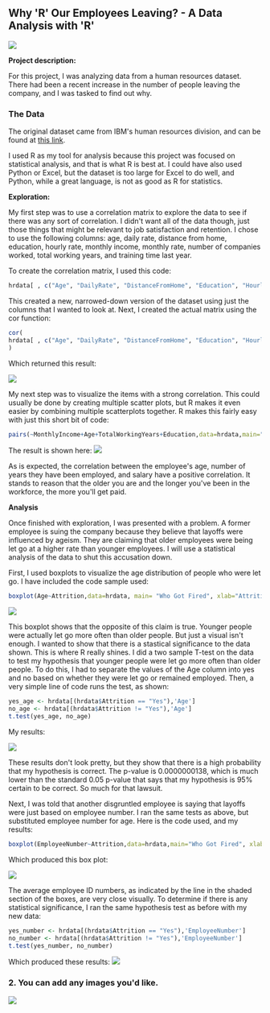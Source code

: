 ## Why 'R' Our Employees Leaving? - A Data Analysis with 'R'

<img src="images/HR Project/cover.png?raw=true"/>


**Project description:** 

For this project, I was analyzing data from a human resources dataset. There had been a recent increase in the number of people leaving the company, and I was tasked to find out why. 

### The Data

The original dataset came from IBM's human resources division, and can be found at [this link](https://www.kaggle.com/datasets/pavansubhasht/ibm-hr-analytics-attrition-dataset). 

I used R as my tool for analysis because this project was focused on statistical analysis, and that is what R is best at. I could have also used Python or Excel, but the dataset is too large for Excel to do well, and Python, while a great language, is not as good as R for statistics.

**Exploration:**

My first step was to use a correlation matrix to explore the data to see if there was any sort of correlation. I didn't want all of the data though, just those things that might be relevant to job satisfaction and retention. I chose to use the following columns: age, daily rate, distance from home, education, hourly rate, monthly income, monthly rate, number of companies worked, total working years, and training time last year.

To create the correlation matrix, I used this code:
```R
hrdata[ , c("Age", "DailyRate", "DistanceFromHome", "Education", "HourlyRate", "MonthlyIncome", "MonthlyRate", "NumCompaniesWorked", "TotalWorkingYears", "TrainingTimesLastYear")]
```
This created a new, narrowed-down version of the dataset using just the columns that I wanted to look at. Next, I created the actual matrix using the cor function:

```R
cor(
hrdata[ , c("Age", "DailyRate", "DistanceFromHome", "Education", "HourlyRate", "MonthlyIncome", "MonthlyRate", "NumCompaniesWorked", "TotalWorkingYears", "TrainingTimesLastYear")]
)
```
Which returned this result:

<img src="images/HR Project/correlation.png?raw=true"/>

My next step was to visualize the items with a strong correlation. This could usually be done by creating multiple scatter plots, but R makes it even easier by combining multiple scatterplots together. R makes this fairly easy with just this short bit of code:

```R
pairs(~MonthlyIncome+Age+TotalWorkingYears+Education,data=hrdata,main="Scatterplot Matrix")
```

The result is shown here:
<img src="images/HR Project/scatterplot.png?raw=true"/>

As is expected, the correlation between the employee's age, number of years they have been employed, and salary have a positive correlation. It stands to reason that the older you are and the longer you've been in the workforce, the more you'll get paid. 

**Analysis**

Once finished with exploration, I was presented with a problem. A former employee is suing the company because they believe that layoffs were influenced by ageism. They are claiming that older employees were being let go at a higher rate than younger employees. I will use a statistical analysis of the data to shut this accusation down.

First, I used boxplots to visualize the age distribution of people who were let go. I have included the code sample used:
```R
boxplot(Age~Attrition,data=hrdata, main= "Who Got Fired", xlab="Attrition", ylab="Age")
```
<img src="images/HR Project/attrition by age.png?raw=true"/>

This boxplot shows that the opposite of this claim is true. Younger people were actually let go more often than older people. But just a visual isn't enough. I wanted to show that there is a stastical significance to the data shown. This is where R really shines. I did a two sample T-test on the data to test my hypothesis that younger people were let go more often than older people. To do this, I had to separate the values of the Age column into yes and no based on whether they were let go or remained employed. Then, a very simple line of code runs the test, as shown:
```R
yes_age <- hrdata[(hrdata$Attrition == "Yes"),'Age']
no_age <- hrdata[(hrdata$Attrition != "Yes"),'Age']
t.test(yes_age, no_age)
```
My results:

<img src="images/HR Project/ttest.png?raw=true"/>

These results don't look pretty, but they show that there is a high probability that my hypothesis is correct. The p-value is 0.0000000138, which is much lower than the standard 0.05 p-value that says that my hypothesis is 95% certain to be correct. So much for that lawsuit.


Next, I was told that another disgruntled employee is saying that layoffs were just based on employee number. I ran the same tests as above, but substituted employee number for age. Here is the code used, and my results:

```R
boxplot(EmployeeNumber~Attrition,data=hrdata,main="Who Got Fired", xlab="Attrition", ylab="Employee ID Number")
```
Which produced this box plot:

<img src="images/HR Project/attrition by number boxplot.png?raw=true"/>

The average employee ID numbers, as indicated by the line in the shaded section of the boxes, are very close visually. To determine if there is any statistical significance, I ran the same hypothesis test as before with my new data:

```R
yes_number <- hrdata[(hrdata$Attrition == "Yes"),'EmployeeNumber']
no_number <- hrdata[(hrdata$Attrition != "Yes"),'EmployeeNumber']
t.test(yes_number, no_number)
```

Which produced these results:
<img src="images/HR Project/attrition by number t test.png?raw=true"/>



### 2. You can add any images you'd like. 

<img src="images/dummy_thumbnail.jpg?raw=true"/>


